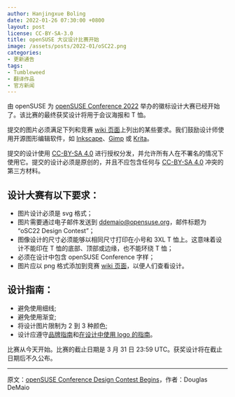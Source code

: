 ```yaml
---
author: Hanjingxue Boling
date: 2022-01-26 07:30:00 +0800
layout: post
license: CC-BY-SA-3.0
title: openSUSE 大议设计比赛开始
image: /assets/posts/2022-01/oSC22.png
categories:
- 更新通告
tags:
- Tumbleweed
- 翻译作品
- 官方新闻
---
```


由 openSUSE 为 [openSUSE Conference 2022](https://events.opensuse.org/) 举办的徽标设计大赛已经开始了。该比赛的最终获奖设计将用于会议海报和 T 恤。

提交的图片必须满足下列和竞赛 [wiki 页面](https://en.opensuse.org/TshirtoSC22)上列出的某些要求。我们鼓励设计师使用开源图形编辑软件，如 [Inkscape](https://inkscape.org/)、[Gimp](https://www.gimp.org/) 或 [Krita](https://krita.org/)。

提交的设计使用 [CC-BY-SA 4.0](https://creativecommons.org/licenses/by-sa/4.0/) 进行授权分发，并允许所有人在不署名的情况下使用它。提交的设计必须是原创的，并且不应包含任何与 [CC-BY-SA 4.0](https://creativecommons.org/licenses/by-sa/4.0/) 冲突的第三方材料。

## 设计大赛有以下要求：

- 图片设计必须是 svg 格式；
- 图片需要通过电子邮件发送到 ddemaio@opensuse.org，邮件标题为 “oSC22 Design Contest”；
- 图像设计的尺寸必须能够以相同尺寸打印在小号和 3XL T 恤上。这意味着设计不能印在 T 恤的底部、顶部或边缘，也不能环绕 T 恤；
- 必须在设计中包含 openSUSE Conference 字样；
- 图片应以 png 格式添加到竞赛 [wiki 页面](https://en.opensuse.org/TshirtoSC22)，以便人们查看设计。

## 设计指南：

- 避免使用细线;
- 避免使用渐变;
- 将设计图片限制为 2 到 3 种颜色;
- 设计应遵守[品牌指南](https://opensuse.github.io/branding-guidelines/)和[在设计中使用 logo 的指南](https://en.opensuse.org/openSUSE:Artwork_brand)。

比赛从今天开始。比赛的截止日期是 3 月 31 日 23:59 UTC。获奖设计将在截止日期后不久公布。

------

原文：[openSUSE Conference Design Contest Begins](https://news.opensuse.org/2022/01/26/os-con-design-contest-begins/)，作者：Douglas DeMaio